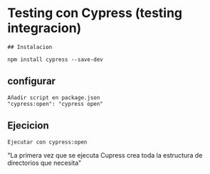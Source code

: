 # Testing con Cypress (testing integracion)

```
## Instalacion

npm install cypress --save-dev
```

## configurar

```
Añadir script en package.json
"cypress:open": "cypress open"
```

## Ejecicion

```
Ejecutar con cypress:open

```

"La primera vez que se ejecuta Cupress crea toda la estructura de directorios que necesita"
